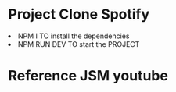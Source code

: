 <h1>Project Clone Spotify </h1>
<li>NPM I TO install the dependencies</li>
<li>NPM RUN DEV TO start the PROJECT</li>


<h1>Reference JSM youtube</h1>
